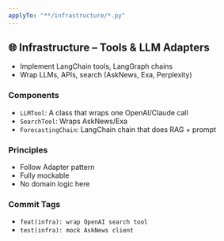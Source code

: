 ```yaml
---
applyTo: "**/infrastructure/*.py"
---
```


## 🌐 Infrastructure – Tools & LLM Adapters

- Implement LangChain tools, LangGraph chains
- Wrap LLMs, APIs, search (AskNews, Exa, Perplexity)

### Components
- `LLMTool`: A class that wraps one OpenAI/Claude call
- `SearchTool`: Wraps AskNews/Exa
- `ForecastingChain`: LangChain chain that does RAG + prompt

### Principles
- Follow Adapter pattern
- Fully mockable
- No domain logic here

### Commit Tags
- `feat(infra): wrap OpenAI search tool`
- `test(infra): mock AskNews client`